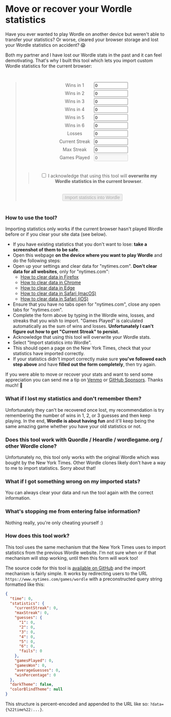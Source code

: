 # Move or recover your Wordle statistics

Have you ever wanted to play Wordle on another device but weren't able to transfer your statistics? Or worse, cleared your browser storage and lost your Wordle statistics on accident? 😱

Both my partner and I have lost our Wordle stats in the past and it can feel demotivating. That's why I built this tool which lets you import custom Wordle statistics for the current browser:

<style>
  .number-inputs {
    width: 8em;
    display: inline-block;
    margin-bottom: 0.3em;
  }
</style>
<center style="margin-top: 3em; margin-bottom: 3em;">
<blockquote style="max-width: 32em;">
 <form action="/api/wordle-stats" method="get" target="_blank">
   <label class="number-inputs" for="wins-1">Wins in 1</label>
  <input class="number-inputs" type="number" id="wins-1" name="wins-1" min="0" max="1000" value="0"><br>
    <label class="number-inputs" for="wins-2">Wins in 2</label>
  <input class="number-inputs" type="number" id="wins-2" name="wins-2" min="0" max="1000" value="0"><br>
    <label class="number-inputs" for="wins-3">Wins in 3</label>
  <input class="number-inputs" type="number" id="wins-3" name="wins-3" min="0" max="1000" value="0"><br>
    <label class="number-inputs" for="wins-4">Wins in 4</label>
  <input class="number-inputs" type="number" id="wins-4" name="wins-4" min="0" max="1000" value="0"><br>
    <label class="number-inputs" for="wins-5">Wins in 5</label>
  <input class="number-inputs" type="number" id="wins-5" name="wins-5" min="0" max="1000" value="0"><br>
  <label class="number-inputs" for="wins-6">Wins in 6</label>
  <input class="number-inputs" type="number" id="wins-6" name="wins-6" min="0" max="1000" value="0"><br>
  <label class="number-inputs" for="losses">Losses</label>
  <input class="number-inputs" type="number" id="losses" name="losses" min="0" max="1000" value="0"><br>
  <label class="number-inputs" for="current-streak">Current Streak</label>
  <input class="number-inputs" type="number" id="current-streak" name="current-streak" min="0" max="1000" value="0"><br>
  <label class="number-inputs" for="max-streak">Max Streak</label>
  <input class="number-inputs" type="number" id="max-streak" name="max-streak" min="0" max="1000" value="0"><br>
  <label class="number-inputs" for="games-played">Games Played</label>
  <input class="number-inputs" disabled type="number" id="games-played" name="games-played" min="0" max="1000" value="0"><br><br>
  <blockquote>
  <input type="checkbox" id="ack-checkbox" name="ack" value="ack" onclick="ackCheckbox(this)">
  <label for="ack">I acknowledge that using this tool will <strong>overwrite my Wordle statistics in the current browser</strong>.</label>
  </blockquote><br>
   <input disabled style="font-size: 1em;" id="import-stats" type="submit" value="Import statistics into Wordle">
</form>
</blockquote>
<script>
  function ackCheckbox(checkbox) {
    document.getElementById("import-stats").disabled = checkbox.checked ? false : true;
  }
  function recomputeGamesPlayed() {
    let gamesPlayed = 0;
    for (let i = 1; i <= 6; i++) {
      gamesPlayed += parseInt(document.getElementById("wins-" + i).value);
    }
    gamesPlayed += parseInt(document.getElementById("losses").value)
    document.getElementById("games-played").value = gamesPlayed.toString();
  }
  ackCheckbox(document.getElementById("ack-checkbox"));
  for (let i = 1; i <= 6; i++) {
    document.getElementById("wins-" + i).addEventListener("input", recomputeGamesPlayed);
  }
  document.getElementById("losses").addEventListener("input", recomputeGamesPlayed);
</script>
</center>

### How to use the tool?

Importing statistics only works if the current browser hasn't played Wordle before or if you clear your site data (see below).

- If you have existing statistics that you don't want to lose: **take a screenshot of them to be safe**.
- Open this webpage **on the device where you want to play Wordle** and do the following steps:
- Open up your settings and clear data for "nytimes.com". **Don't clear data for all websites**, only for "nytimes.com":
  - [How to clear data in Firefox](https://www.google.com/search?q=how+to+clear+website+data+firefox)
  - [How to clear data in Chrome](https://www.google.com/search?q=how+to+clear+website+data+chrome)
  - [How to clear data in Edge](https://www.google.com/search?q=how+to+clear+website+data+edge)
  - [How to clear data in Safari (macOS)](https://superuser.com/a/1534142)
  - [How to clear data in Safari (iOS)](https://browserhow.com/how-to-view-cache-and-clear-site-storage-in-safari-ios-ipados)
- Ensure that you have no tabs open for "nytimes.com", close any open tabs for "nytimes.com".
- Complete the form above by typing in the Wordle wins, losses, and streaks that you wish to import. "Games Played" is calculated automatically as the sum of wins and losses. **Unfortunately I can't figure out how to get "Current Streak" to persist.**
- Acknowledge that using this tool will overwrite your Wordle stats.
- Select "Import statistics into Wordle".
- This should open a page on the New York Times, check that your statistics have imported correctly.
- If your statistics didn't import correctly make sure **you've followed each step above** and have **filled out the form completely**, then try again.

If you were able to move or recover your stats and want to send some appreciation you can send me a tip on [Venmo](https://venmo.com/u/sethmlarson) or [GitHub Sponsors](https://github.com/sponsors/sethmlarson). Thanks much! 🥰

### What if I lost my statistics and don't remember them?

Unfortunately they can't be recovered once lost, my recommendation is try remembering the number of wins in 1, 2, or 3 guesses and then keep playing. In the end, **Wordle is about having fun** and it'll keep being the same amazing game whether you have your old statistics or not.

### Does this tool work with Quordle / Heardle / wordlegame.org / other Wordle clone?

Unfortunately no, this tool only works with the original Wordle which was bought by the New York Times. Other Wordle clones likely don't have a way to me to import statistics. Sorry about that!

### What if I got something wrong on my imported stats?

You can always clear your data and run the tool again with the correct information.

### What's stopping me from entering false information?

Nothing really, you're only cheating yourself :)

### How does this tool work?

This tool uses the same mechanism that the New York Times uses to import statistics from the previous Wordle website. I'm not sure when or if that mechanism will stop working, until then this form will work too!

The source code for this tool is [available on GitHub](https://github.com/sethmlarson/sethmlarson.dev/blob/master/app/app.py) and the import mechanism is fairly simple. It works by redirecting users to the URL `https://www.nytimes.com/games/wordle` with a preconstructed query string formatted like this:

```json
{
  "time": 0,
  "statistics": {
    "currentStreak": 0,
    "maxStreak": 0,
    "guesses": {
      "1": 0,
      "2": 0,
      "3": 0,
      "4": 0,
      "5": 0,
      "6": 0,
      "fails": 0
    },
    "gamesPlayed": 0,
    "gamesWon": 0,
    "averageGuesses": 0,
    "winPercentage": 0
  },
  "darkTheme": false,
  "colorBlindTheme": null
}
```

This structure is percent-encoded and appended to the URL like so: `?data={%22time%22:...}`.
